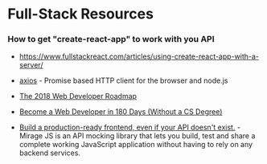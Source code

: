 # Full-Stack Resources

### How to get "create-react-app" to work with you API
* https://www.fullstackreact.com/articles/using-create-react-app-with-a-server/

* [axios](https://github.com/axios/axios) - Promise based HTTP client for the browser and node.js

* [The 2018 Web Developer Roadmap](https://codeburst.io/the-2018-web-developer-roadmap-826b1b806e8d)

* [Become a Web Developer in 180 Days (Without a CS Degree)](https://medium.com/better-programming/become-a-web-developer-in-180-days-without-cs-degree-e869395972e1)

* [Build a production-ready frontend, 
even if your API doesn't exist.](https://miragejs.com) - Mirage JS is an API mocking library that lets you build, test and share a complete working JavaScript application without having to rely on any backend services.